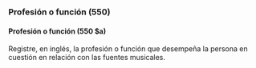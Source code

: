 ### Profesión o función (550)

#### Profesión o función (550 $a)
Registre, en inglés, la profesión o función que desempeña la persona en cuestión en relación con las fuentes musicales.

